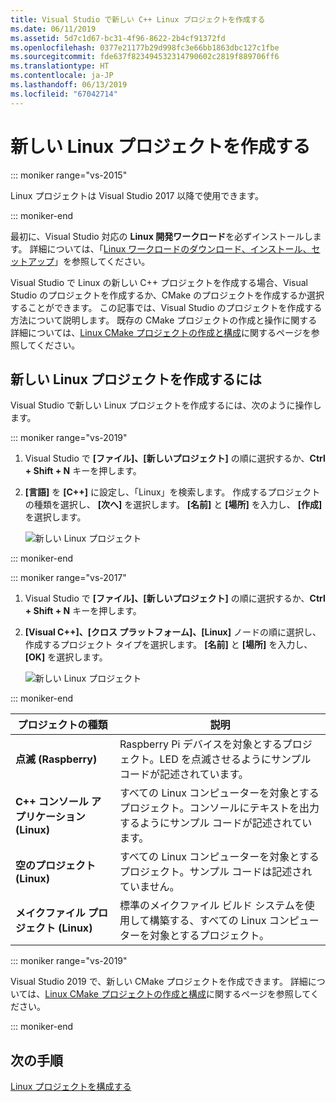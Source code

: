 ```yaml
---
title: Visual Studio で新しい C++ Linux プロジェクトを作成する
ms.date: 06/11/2019
ms.assetid: 5d7c1d67-bc31-4f96-8622-2b4cf91372fd
ms.openlocfilehash: 0377e21177b29d998fc3e66bb1863dbc127c1fbe
ms.sourcegitcommit: fde637f823494532314790602c2819f889706ff6
ms.translationtype: HT
ms.contentlocale: ja-JP
ms.lasthandoff: 06/13/2019
ms.locfileid: "67042714"
---
```

# <a name="create-a-new-linux-project"></a>新しい Linux プロジェクトを作成する

::: moniker range="vs-2015"

Linux プロジェクトは Visual Studio 2017 以降で使用できます。

::: moniker-end

最初に、Visual Studio 対応の **Linux 開発ワークロード**を必ずインストールします。 詳細については、「[Linux ワークロードのダウンロード、インストール、セットアップ](download-install-and-setup-the-linux-development-workload.md)」を参照してください。

Visual Studio で Linux の新しい C++ プロジェクトを作成する場合、Visual Studio のプロジェクトを作成するか、CMake のプロジェクトを作成するか選択することができます。 この記事では、Visual Studio のプロジェクトを作成する方法について説明します。 既存の CMake プロジェクトの作成と操作に関する詳細については、[Linux CMake プロジェクトの作成と構成](cmake-linux-project.md)に関するページを参照してください。

## <a name="to-create-a-new-linux-project"></a>新しい Linux プロジェクトを作成するには

Visual Studio で新しい Linux プロジェクトを作成するには、次のように操作します。

::: moniker range="vs-2019"

1. Visual Studio で **[ファイル]、[新しいプロジェクト]** の順に選択するか、**Ctrl + Shift + N** キーを押します。
1. **[言語]** を **[C++]** に設定し、「Linux」を検索します。 作成するプロジェクトの種類を選択し、 **[次へ]** を選択します。 **[名前]** と **[場所]** を入力し、 **[作成]** を選択します。

   ![新しい Linux プロジェクト](media/newproject-vs2019.png)

::: moniker-end

::: moniker range="vs-2017"

1. Visual Studio で **[ファイル]、[新しいプロジェクト]** の順に選択するか、**Ctrl + Shift + N** キーを押します。
1. **[Visual C++]、[クロス プラットフォーム]、[Linux]** ノードの順に選択し、作成するプロジェクト タイプを選択します。 **[名前]** と **[場所]** を入力し、 **[OK]** を選択します。

   ![新しい Linux プロジェクト](media/newproject.png)

::: moniker-end

   | プロジェクトの種類 | 説明 |
   | ------------ | --- |
   | **点滅 (Raspberry)**           | Raspberry Pi デバイスを対象とするプロジェクト。LED を点滅させるようにサンプル コードが記述されています。 |
   | **C++ コンソール アプリケーション (Linux)** | すべての Linux コンピューターを対象とするプロジェクト。コンソールにテキストを出力するようにサンプル コードが記述されています。 |
   | **空のプロジェクト (Linux)**       | すべての Linux コンピューターを対象とするプロジェクト。サンプル コードは記述されていません。 |
   | **メイクファイル プロジェクト (Linux)**    | 標準のメイクファイル ビルド システムを使用して構築する、すべての Linux コンピューターを対象とするプロジェクト。 |

   ::: moniker range="vs-2019"

   Visual Studio 2019 で、新しい CMake プロジェクトを作成できます。 詳細については、[Linux CMake プロジェクトの作成と構成](cmake-linux-project.md)に関するページを参照してください。
   
   ::: moniker-end

## <a name="next-steps"></a>次の手順

[Linux プロジェクトを構成する](configure-a-linux-project.md)
